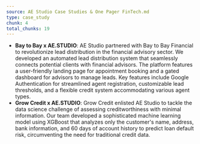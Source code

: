 ```yaml
---
source: AE Studio Case Studies & One Pager FinTech.md
type: case_study
chunk: 4
total_chunks: 19
---
```


* **Bay to Bay x AE.STUDIO**: AE Studio partnered with Bay to Bay Financial to revolutionize lead distribution in the financial advisory sector. We developed an automated lead distribution system that seamlessly connects potential clients with financial advisors. The platform features a user-friendly landing page for appointment booking and a gated dashboard for advisors to manage leads. Key features include Google Authentication for streamlined agent registration, customizable lead thresholds, and a flexible credit system accommodating various agent types.
* **Grow Credit x AE.STUDIO**: Grow Credit enlisted AE Studio to tackle the data science challenge of assessing creditworthiness with minimal information. Our team developed a sophisticated machine learning model using XGBoost that analyzes only the customer's name, address, bank information, and 60 days of account history to predict loan default risk, circumventing the need for traditional credit data.